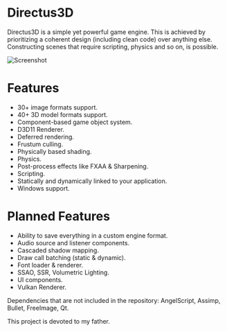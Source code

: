 # Directus3D
Directus3D is a simple yet powerful game engine. This is achieved by prioritizing a coherent design (including clean code) over anything else. Constructing scenes that require scripting, physics and so on, is possible.

![Screenshot](https://raw.githubusercontent.com/PanosK92/Directus3D/master/Directus3D/Assets/editorScreenshot.jpg)

# Features
- 30+ image formats support.
- 40+ 3D model formats support.
- Component-based game object system.
- D3D11 Renderer.
- Deferred rendering.
- Frustum culling.
- Physically based shading.
- Physics.
- Post-process effects like FXAA & Sharpening.
- Scripting.
- Statically and dynamically linked to your application.
- Windows support.

# Planned Features
- Ability to save everything in a custom engine format.
- Audio source and listener components.
- Cascaded shadow mapping.
- Draw call batching (static & dynamic).
- Font loader & renderer.
- SSAO, SSR, Volumetric Lighting.
- UI components.
- Vulkan Renderer.

Dependencies that are not included in the repository: AngelScript, Assimp, Bullet, FreeImage, Qt.

This project is devoted to my father.
